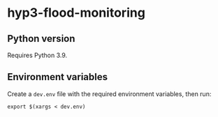 # hyp3-flood-monitoring

## Python version

Requires Python 3.9.

## Environment variables

Create a `dev.env` file with the required environment variables, then run:

```shell
export $(xargs < dev.env)
```